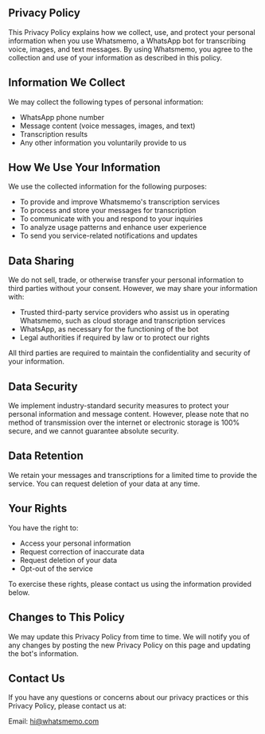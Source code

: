 ## Privacy Policy

This Privacy Policy explains how we collect, use, and protect your personal information when you use Whatsmemo, a WhatsApp bot for transcribing voice, images, and text messages. By using Whatsmemo, you agree to the collection and use of your information as described in this policy.

## Information We Collect

We may collect the following types of personal information:

- WhatsApp phone number
- Message content (voice messages, images, and text)
- Transcription results
- Any other information you voluntarily provide to us

## How We Use Your Information

We use the collected information for the following purposes:

- To provide and improve Whatsmemo's transcription services
- To process and store your messages for transcription
- To communicate with you and respond to your inquiries
- To analyze usage patterns and enhance user experience
- To send you service-related notifications and updates

## Data Sharing

We do not sell, trade, or otherwise transfer your personal information to third parties without your consent. However, we may share your information with:

- Trusted third-party service providers who assist us in operating Whatsmemo, such as cloud storage and transcription services
- WhatsApp, as necessary for the functioning of the bot
- Legal authorities if required by law or to protect our rights

All third parties are required to maintain the confidentiality and security of your information.

## Data Security

We implement industry-standard security measures to protect your personal information and message content. However, please note that no method of transmission over the internet or electronic storage is 100% secure, and we cannot guarantee absolute security.

## Data Retention

We retain your messages and transcriptions for a limited time to provide the service. You can request deletion of your data at any time.

## Your Rights

You have the right to:

- Access your personal information
- Request correction of inaccurate data
- Request deletion of your data
- Opt-out of the service

To exercise these rights, please contact us using the information provided below.

## Changes to This Policy

We may update this Privacy Policy from time to time. We will notify you of any changes by posting the new Privacy Policy on this page and updating the bot's information.

## Contact Us

If you have any questions or concerns about our privacy practices or this Privacy Policy, please contact us at:

Email: hi@whatsmemo.com
